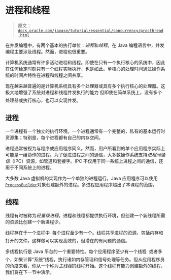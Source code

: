 # 进程和线程

> 原文：[`docs.oracle.com/javase/tutorial/essential/concurrency/procthread.html`](https://docs.oracle.com/javase/tutorial/essential/concurrency/procthread.html)

在并发编程中，有两个基本的执行单位：*进程*和*线程*。在 Java 编程语言中，并发编程主要涉及线程。然而，进程也很重要。

计算机系统通常有许多活动进程和线程。即使在只有一个执行核心的系统中，因此在任何给定时刻只有一个线程实际执行，也是如此。单核心的处理时间通过操作系统的时间片特性在进程和线程之间共享。

现在越来越普遍的是计算机系统具有多个处理器或具有多个执行核心的处理器。这极大地增强了系统对进程和线程并发执行的能力  但即使在简单系统上，没有多个处理器或执行核心，也可以实现并发。

## 进程

一个进程有一个独立的执行环境。一个进程通常有一个完整的，私有的基本运行时资源集；特别是，每个进程都有自己的内存空间。

进程通常被视为与程序或应用程序同义。然而，用户所看到的单个应用程序实际上可能是一组协作的进程。为了促进进程之间的通信，大多数操作系统支持*进程间通信*（IPC）资源，如管道和套接字。IPC 不仅用于同一系统上进程之间的通信，还用于不同系统上的进程。

大多数 Java 虚拟机的实现作为一个单独的进程运行。Java 应用程序可以使用[`ProcessBuilder`](https://docs.oracle.com/javase/8/docs/api/java/lang/ProcessBuilder.html)对象创建额外的进程。多进程应用程序超出了本课程的范围。

## 线程

线程有时被称为*轻量级进程*。进程和线程都提供执行环境，但创建一个新线程所需的资源比创建一个新进程少。

线程存在于一个进程中  每个进程至少有一个。线程共享进程的资源，包括内存和打开的文件。这样做可以实现高效的，但潜在的有问题的通信。

多线程执行是 Java 平台的一个重要特性。每个应用程序至少有一个线程  或者多个，如果计算“系统”线程，执行诸如内存管理和信号处理等任务。但从应用程序员的角度来看，你从一个称为*主线程*的线程开始。这个线程有能力创建额外的线程，我们将在下一节中演示。
